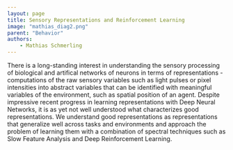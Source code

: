 ```yaml
---
layout: page
title: Sensory Representations and Reinforcement Learning
image: "mathias_diag2.png"
parent: "Behavior"
authors:
    - Mathias Schmerling
---
```

There is a long-standing interest in understanding the sensory processing of biological and artifical networks of neurons in terms of representations - computations of the raw sensory variables such as light pulses or pixel intensities into abstract variables that can be identified with meaningful variables of the environment, such as spatial position of an agent. Despite impressive recent progress in learning representations with Deep Neural Networks, it is as yet not well understood what characterizes good representations. We understand good representations as representations that generalize well across tasks and environments and approach the problem of learning them with a combination of spectral techniques such as Slow Feature Analysis and Deep Reinforcement Learning.
